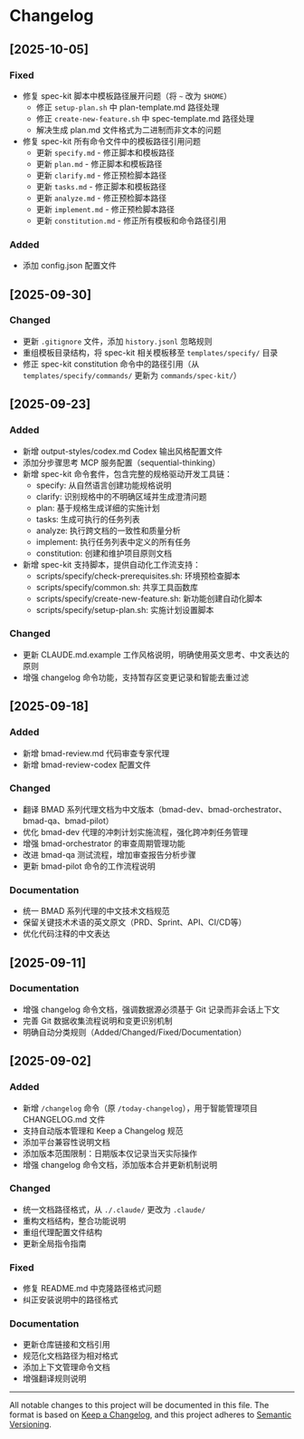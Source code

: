 # Changelog

## [2025-10-05]

### Fixed
- 修复 spec-kit 脚本中模板路径展开问题（将 `~` 改为 `$HOME`）
  - 修正 `setup-plan.sh` 中 plan-template.md 路径处理
  - 修正 `create-new-feature.sh` 中 spec-template.md 路径处理
  - 解决生成 plan.md 文件格式为二进制而非文本的问题
- 修复 spec-kit 所有命令文件中的模板路径引用问题
  - 更新 `specify.md` - 修正脚本和模板路径
  - 更新 `plan.md` - 修正脚本和模板路径
  - 更新 `clarify.md` - 修正预检脚本路径
  - 更新 `tasks.md` - 修正脚本和模板路径
  - 更新 `analyze.md` - 修正预检脚本路径
  - 更新 `implement.md` - 修正预检脚本路径
  - 更新 `constitution.md` - 修正所有模板和命令路径引用

### Added
- 添加 config.json 配置文件

## [2025-09-30]

### Changed
- 更新 `.gitignore` 文件，添加 `history.jsonl` 忽略规则
- 重组模板目录结构，将 spec-kit 相关模板移至 `templates/specify/` 目录
- 修正 spec-kit constitution 命令中的路径引用（从 `templates/specify/commands/` 更新为 `commands/spec-kit/`）

## [2025-09-23]

### Added
- 新增 output-styles/codex.md Codex 输出风格配置文件
- 添加分步骤思考 MCP 服务配置（sequential-thinking）
- 新增 spec-kit 命令套件，包含完整的规格驱动开发工具链：
  - specify: 从自然语言创建功能规格说明
  - clarify: 识别规格中的不明确区域并生成澄清问题
  - plan: 基于规格生成详细的实施计划
  - tasks: 生成可执行的任务列表
  - analyze: 执行跨文档的一致性和质量分析
  - implement: 执行任务列表中定义的所有任务
  - constitution: 创建和维护项目原则文档
- 新增 spec-kit 支持脚本，提供自动化工作流支持：
  - scripts/specify/check-prerequisites.sh: 环境预检查脚本
  - scripts/specify/common.sh: 共享工具函数库
  - scripts/specify/create-new-feature.sh: 新功能创建自动化脚本
  - scripts/specify/setup-plan.sh: 实施计划设置脚本

### Changed
- 更新 CLAUDE.md.example 工作风格说明，明确使用英文思考、中文表达的原则
- 增强 changelog 命令功能，支持暂存区变更记录和智能去重过滤

## [2025-09-18]

### Added
- 新增 bmad-review.md 代码审查专家代理
- 新增 bmad-review-codex 配置文件

### Changed
- 翻译 BMAD 系列代理文档为中文版本（bmad-dev、bmad-orchestrator、bmad-qa、bmad-pilot）
- 优化 bmad-dev 代理的冲刺计划实施流程，强化跨冲刺任务管理
- 增强 bmad-orchestrator 的审查周期管理功能
- 改进 bmad-qa 测试流程，增加审查报告分析步骤
- 更新 bmad-pilot 命令的工作流程说明

### Documentation
- 统一 BMAD 系列代理的中文技术文档规范
- 保留关键技术术语的英文原文（PRD、Sprint、API、CI/CD等）
- 优化代码注释的中文表达

## [2025-09-11]

### Documentation
- 增强 changelog 命令文档，强调数据源必须基于 Git 记录而非会话上下文
- 完善 Git 数据收集流程说明和变更识别机制
- 明确自动分类规则（Added/Changed/Fixed/Documentation）

## [2025-09-02]

### Added
- 新增 `/changelog` 命令（原 `/today-changelog`），用于智能管理项目 CHANGELOG.md 文件
- 支持自动版本管理和 Keep a Changelog 规范
- 添加平台兼容性说明文档
- 添加版本范围限制：日期版本仅记录当天实际操作
- 增强 changelog 命令文档，添加版本合并更新机制说明

### Changed
- 统一文档路径格式，从 `./.claude/` 更改为 `.claude/`
- 重构文档结构，整合功能说明
- 重组代理配置文件结构
- 更新全局指令指南

### Fixed
- 修复 README.md 中克隆路径格式问题
- 纠正安装说明中的路径格式

### Documentation
- 更新仓库链接和文档引用
- 规范化文档路径为相对格式
- 添加上下文管理命令文档
- 增强翻译规则说明

---

All notable changes to this project will be documented in this file.
The format is based on [Keep a Changelog](https://keepachangelog.com/en/1.0.0/),
and this project adheres to [Semantic Versioning](https://semver.org/spec/v2.0.0.html).
